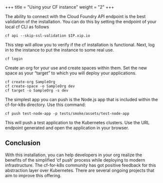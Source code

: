 +++
title = "Using your CF instance"
weight = "2"
+++


The ability to connect with the Cloud Foundry API endpoint is the best validation of the installation. You can do this by setting the endpoint of your local cf CLI as follows

```
cf api --skip-ssl-validation $IP.xip.io
```

This step will allow you to verify if the cf installation is functional. Next, log in to the instance to put the instance to some real use.

```
cf login
```

Create an org for your use and create spaces within them. Set the new space as your “target” to which you will deploy your applications.

```
cf create-org SampleOrg
cf create-space -o SampleOrg dev
cf target -o SampleOrg -s dev
```

The simplest app you can push is the Node.js app that is included within the cf-for-k8s directory. Use this command:

```
cf push test-node-app -p tests/smoke/assets/test-node-app
```

This will push a test application to the Kubernetes clusters. Use the URL endpoint generated and open the application in your browser.

## Conclusion

With this installation, you can help developers in your org realize the benefits of the simplified ‘cf push’ process while deploying to modern infrastructure. The cf-for-k8s community has got positive feedback for this abstraction layer over Kubernetes. There are several ongoing projects that aim to improve this offering.
